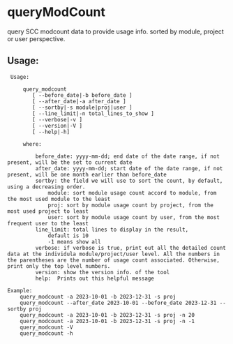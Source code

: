 # queryModCount
query SCC modcount data to provide usage info. sorted by module, project or user perspective. 

## Usage:
     Usage:

         query_modcount 
            [ --before_date|-b before_date ]
            [ --after_date|-a after_date ]
            [ --sortby|-s module|proj|user ]
            [ --line_limit|-n total_lines_to_show ]
            [ --verbose|-v ] 
            [ --version|-V ]
            [ --help|-h]

         where:

             before_date: yyyy-mm-dd; end date of the date range, if not present, will be the set to current date
             after_date: yyyy-mm-dd; start date of the date range, if not present, will be one month earlier than before_date
             sortby: the field we will use to sort the count, by default, using a decreasing order. 
                 module: sort module usage count accord to module, from the most used module to the least 
                 proj: sort by module usage count by project, from the most used project to least
                 user: sort by module usage count by user, from the most frequent user to the least
             line_limit: total lines to display in the result, 
                 default is 10
                 -1 means show all
             verbose: if verbose is true, print out all the detailed count data at the individula module/project/user level. All the numbers in the parentheses are the number of usage count associated. Otherwise, print only the top level numbers. 
             version: show the version info. of the tool
             help:  Prints out this helpful message

    Example:
        query_modcount -a 2023-10-01 -b 2023-12-31 -s proj
        query_modcount --after_date 2023-10-01 --before_date 2023-12-31 --sortby proj
        query_modcount -a 2023-10-01 -b 2023-12-31 -s proj -n 20
        query_modcount -a 2023-10-01 -b 2023-12-31 -s proj -n -1
        query_modcount -V
        query_modcount -h
